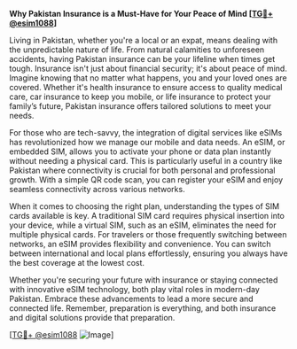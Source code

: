 **Why Pakistan Insurance is a Must-Have for Your Peace of Mind [[TG💪+ @esim1088](https://t.me/s/esim1088)]**

Living in Pakistan, whether you're a local or an expat, means dealing with the unpredictable nature of life. From natural calamities to unforeseen accidents, having Pakistan insurance can be your lifeline when times get tough. Insurance isn't just about financial security; it's about peace of mind. Imagine knowing that no matter what happens, you and your loved ones are covered. Whether it's health insurance to ensure access to quality medical care, car insurance to keep you mobile, or life insurance to protect your family’s future, Pakistan insurance offers tailored solutions to meet your needs.

For those who are tech-savvy, the integration of digital services like eSIMs has revolutionized how we manage our mobile and data needs. An eSIM, or embedded SIM, allows you to activate your phone or data plan instantly without needing a physical card. This is particularly useful in a country like Pakistan where connectivity is crucial for both personal and professional growth. With a simple QR code scan, you can register your eSIM and enjoy seamless connectivity across various networks. 

When it comes to choosing the right plan, understanding the types of SIM cards available is key. A traditional SIM card requires physical insertion into your device, while a virtual SIM, such as an eSIM, eliminates the need for multiple physical cards. For travelers or those frequently switching between networks, an eSIM provides flexibility and convenience. You can switch between international and local plans effortlessly, ensuring you always have the best coverage at the lowest cost.

Whether you're securing your future with insurance or staying connected with innovative eSIM technology, both play vital roles in modern-day Pakistan. Embrace these advancements to lead a more secure and connected life. Remember, preparation is everything, and both insurance and digital solutions provide that preparation.

[[TG💪+ @esim1088](https://t.me/s/esim1088) ![Image](https://i.postimg.cc/Y0z9fWf4/image.png)]